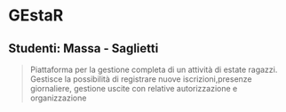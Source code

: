 # GEstaR
## Studenti: Massa - Saglietti

> Piattaforma per la gestione completa di un attività di estate ragazzi. Gestisce la possibilità di registrare nuove iscrizioni,presenze giornaliere, gestione uscite con relative autorizzazione e organizzazione
